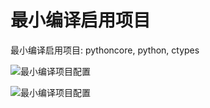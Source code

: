 # 最小编译启用项目 #

最小编译启用项目: pythoncore, python, ctypes

![最小编译项目配置](https://raw.githubusercontent.com/imsilence/python-src-analysis/master/Docs/images/02-01.png "")

![最小编译项目配置](https://raw.githubusercontent.com/imsilence/python-src-analysis/master/Docs/images/02-02.png "")